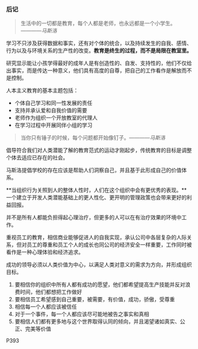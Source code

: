 ### 后记

> 生活中的一切都是教育，每个人都是老师，也永远都是一个小学生。  ————*马斯洛*

学习不只涉及获得数据和事实，还有对个体的统合，以及持续发生的自我、感情、行为以及与环境关系的生产性的改变。**教育是终生的过程，而不是局限在教室里。**

研究显示能让小孩学得最好的成年人是有创造性的、自发、支持性的，他们不仅给出事实，而是传达一种意义，他们具有高度的自尊，把自己的工作看作是解放而不是控制。

人本主义教育的基本主题包括：

- 个体自己学习和同一性发展的责任
- 支持并承认爱和自我价值的需要
- 老师作为组织一个开放教室的代理人
- 在学习过程中开展同伴小组的学习

> 当你只有锤子的时候，每个问题都开始像钉子。————*马斯洛*

倡导符合我们对人类潜能了解的教育范式的运动才刚起步，传统教育的目标是调整个体去适应已存在的社会。

马斯洛提倡学校的存在应该是帮助人们洞察自己，并且基于此形成自己的价值体系。

**当组织行为关照到人的整体人性时，人们在这个组织中会有更优秀的表现。**一个建立于开发人类潜能基础上的更人性化、更开明的管理政策也会带来更好的利益回报。

并不是所有人都能负担得起心理治疗，但更多的人可以在有治疗效果的环境中工作。

重视员工的教育，相信商业能够促进人的自我实现，承认公司中各层复杂的人际关系，但对员工的尊重和员工个人的成长也同公司的经济安全一样重要，工作同时被看作是一种心理体验和经济追求。

成功的领导必须以人类价值为中心，以满足人类对意义的需求为方向，并形成组织目标。

1. 要相信你的组织中所有人都有成功的愿望，他们都希望提高生产技能并反对浪费时间，他们都想把工作做好
2. 要相信员工希望感到自己重要，被需要，有价值，成功，骄傲，受尊重
3. 相信每一个人都应该被信任
4. 对于一个事件，每一个人都应该尽可能地被告之事实和真相
5. 要相信人们都有更多地与这个世界取得认同的倾向，并且渴望诸如真实、公正、完美等价值

P393



